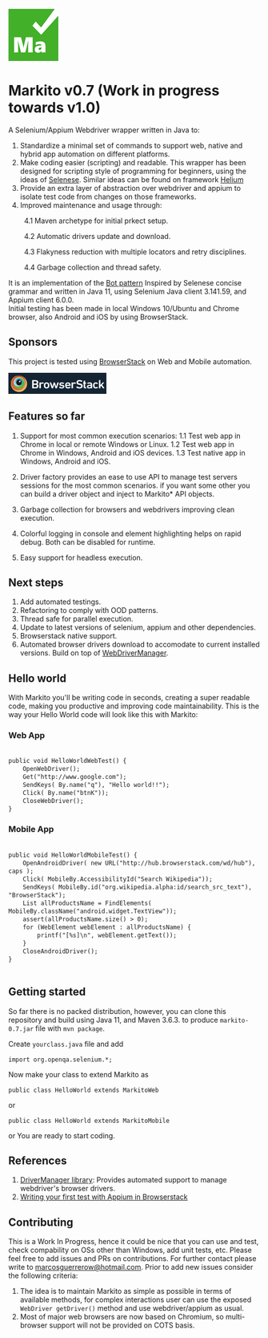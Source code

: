 ![Markito logo](/images/Markito-100.png)
# Markito v0.7 (Work in progress towards v1.0)
A Selenium/Appium Webdriver wrapper written in Java to:
1. Standardize a minimal set of commands to support web, native and hybrid app automation on different platforms.
2. Make coding easier (scripting) and readable.  This wrapper has been designed for scripting style of programming for beginners, using the ideas of [Selenese](https://ui.vision/rpa/docs/selenium-ide). Similar ideas can be found on framework [Helium](https://github.com/mherrmann/selenium-python-helium)
3. Provide an extra layer of abstraction over webdriver and appium to isolate test code from changes on those frameworks.
4. Improved maintenance and usage through:

&nbsp;&nbsp;&nbsp;&nbsp;&nbsp;&nbsp;&nbsp;&nbsp;4.1 Maven archetype for initial prkect setup.

&nbsp;&nbsp;&nbsp;&nbsp;&nbsp;&nbsp;&nbsp;&nbsp;4.2 Automatic drivers update and download.

&nbsp;&nbsp;&nbsp;&nbsp;&nbsp;&nbsp;&nbsp;&nbsp;4.3 Flakyness reduction with multiple locators and retry disciplines.

&nbsp;&nbsp;&nbsp;&nbsp;&nbsp;&nbsp;&nbsp;&nbsp;4.4 Garbage collection and thread safety.

It is an implementation of the [Bot pattern](https://www.selenium.dev/documentation/test_practices/design_strategies/#bot-pattern) Inspired by Selenese concise grammar and written in Java 11, using Selenium Java client 3.141.59, and Appium client 6.0.0.  
Initial testing has been made in local Windows 10/Ubuntu and Chrome browser, also Android and iOS by using BrowserStack.


## Sponsors
This project is tested using [BrowserStack](https://www.browserstack.com/) on Web and Mobile automation.

![BrowserStack](/images/browserstacklogo.png)

## Features so far
1. Support for most common execution scenarios:
1.1 Test web app in Chrome in local or remote Windows or Linux.
1.2 Test web app in Chrome in Windows, Android and iOS devices.
1.3 Test native app in Windows, Android and iOS.

2. Driver factory provides an ease to use API to manage test servers sessions for the most common scenarios.  if you want some other you can build a driver object and inject to Markito* API objects.

4. Garbage collection for browsers and webdrivers improving clean execution.
5. Colorful logging in console and element highlighting helps on rapid debug.  Both can be disabled for runtime.
6. Easy support for headless execution.
## Next steps
1. Add automated testings.
2. Refactoring to comply with OOD patterns.
3. Thread safe for parallel execution.
4. Update to latest versions of selenium, appium and other dependencies.
5. Browserstack native support.
6. Automated browser drivers download to accomodate to current installed versions.  Build on top of [WebDriverManager](https://bonigarcia.dev/webdrivermanager/#webdriver-builder).

## Hello world
With Markito you'll be writing code in seconds, creating a super readable code, making you productive and improving code maintainability. This is the way your Hello World code will look like this with Markito:
### Web App
<pre><code>
public void HelloWorldWebTest() {
&nbsp;&nbsp;&nbsp;&nbsp;OpenWebDriver();
&nbsp;&nbsp;&nbsp;&nbsp;Get("http://www.google.com");
&nbsp;&nbsp;&nbsp;&nbsp;SendKeys( By.name("q"), "Hello world!!");
&nbsp;&nbsp;&nbsp;&nbsp;Click( By.name("btnK"));
&nbsp;&nbsp;&nbsp;&nbsp;CloseWebDriver();
}
</code></pre>
### Mobile App
<pre><code> 
public void HelloWorldMobileTest() {
&nbsp;&nbsp;&nbsp;&nbsp;OpenAndroidDriver( new URL("http://hub.browserstack.com/wd/hub"), caps );
&nbsp;&nbsp;&nbsp;&nbsp;Click( MobileBy.AccessibilityId("Search Wikipedia"));
&nbsp;&nbsp;&nbsp;&nbsp;SendKeys( MobileBy.id("org.wikipedia.alpha:id/search_src_text"), "BrowserStack");
&nbsp;&nbsp;&nbsp;&nbsp;List<WebElement> allProductsName = FindElements( MobileBy.className("android.widget.TextView"));
&nbsp;&nbsp;&nbsp;&nbsp;assert(allProductsName.size() > 0);
&nbsp;&nbsp;&nbsp;&nbsp;for (WebElement webElement : allProductsName) {
&nbsp;&nbsp;&nbsp;&nbsp;&nbsp;&nbsp;&nbsp;&nbsp;printf("[%s]\n", webElement.getText());
&nbsp;&nbsp;&nbsp;&nbsp;}
&nbsp;&nbsp;&nbsp;&nbsp;CloseAndroidDriver();
}

</code></pre>
## Getting started
So far there is no packed distribution, however, you can clone this repository and build using Java 11, and Maven 3.6.3. to produce <code>markito-0.7.jar</code> file with <code>mvn package</code>.
<p>Create  <code>yourclass.java</code> file and add</p>
<pre><code>import org.openqa.selenium.*;</code></pre>
Now make your class to extend Markito as
<pre><code>public class HelloWorld extends MarkitoWeb</code></pre> or
<pre><code>public class HelloWorld extends MarkitoMobile</code></pre> or
You are ready to start coding.

## References
1. [DriverManager library](https://bonigarcia.dev/webdrivermanager/): Provides automated support to manage webdriver's browser drivers.
2. [Writing your first test with Appium in Browserstack](https://github.com/browserstack/java-appium-app-browserstack/tree/master/java_8)

## Contributing
This is a Work In Progress, hence it could be nice that you can use and test, check compability on OSs other than Windows, add unit tests, etc.  Please feel free to add issues and PRs on contributions.   For further contact please write to [marcosguerrerow@hotmail.com](mailto:marcosguerrerow@hotmail.com).   Prior to add new issues consider the following criteria:

1. The idea is to maintain Markito as simple as possible in terms of available methods, for complex interactions user can use the exposed <code>WebDriver getDriver()</code> method and use webdriver/appium as usual.
2. Most of major web browsers are now based on Chromium, so multi-browser support will not be provided on COTS basis.